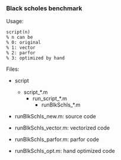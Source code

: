### Black scholes benchmark

Usage:

	script(n)
	% n can be
	% 0: original
	% 1: vector
	% 2: parfor
	% 3: optimized by hand

Files:

- script
  - script_*.m
    - run\_script_*.m
      - runBlkSchls_*.m


- runBlkSchls_new.m: source code
- runBlkSchls_vector.m: vectorized code
- runBlkSchls_parfor.m: parfor code
- runBlkSchls_opt.m: hand optimized code
